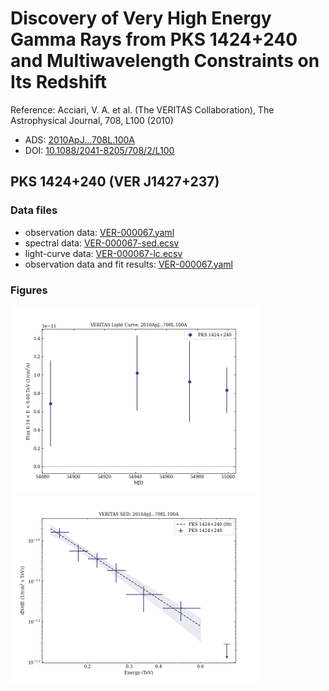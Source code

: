 # Discovery of Very High Energy Gamma Rays from PKS 1424+240 and Multiwavelength Constraints on Its Redshift

Reference:
Acciari, V. A. et al. (The VERITAS Collaboration), The Astrophysical Journal, 708, L100 (2010)

- ADS: [2010ApJ...708L.100A](http://adsabs.harvard.edu/abs/2010ApJ...708L.100A)
- DOI: [10.1088/2041-8205/708/2/L100](https://doi.org/10.1088/2041-8205/708/2/L100)

## PKS 1424+240 (VER J1427+237)
### Data files

- observation data: [VER-000067.yaml](VER-000067.yaml)
- spectral data: [VER-000067-sed.ecsv](VER-000067-sed.ecsv)
- light-curve data: [VER-000067-lc.ecsv](VER-000067-lc.ecsv)
- observation data and fit results: [VER-000067.yaml](VER-000067.yaml)


### Figures

<img src="figures/2010ApJ...708L.100A-VER-67-1-lc.png" alt="drawing" width="400"/>
<img src="figures/2010ApJ...708L.100A-VER-67-1-sed.png" alt="drawing" width="400"/>
